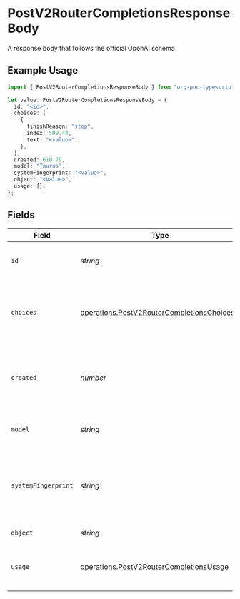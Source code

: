 # PostV2RouterCompletionsResponseBody

A response body that follows the official OpenAI schema

## Example Usage

```typescript
import { PostV2RouterCompletionsResponseBody } from "orq-poc-typescript/models/operations";

let value: PostV2RouterCompletionsResponseBody = {
  id: "<id>",
  choices: [
    {
      finishReason: "stop",
      index: 599.44,
      text: "<value>",
    },
  ],
  created: 610.79,
  model: "Taurus",
  systemFingerprint: "<value>",
  object: "<value>",
  usage: {},
};
```

## Fields

| Field                                                                                                    | Type                                                                                                     | Required                                                                                                 | Description                                                                                              |
| -------------------------------------------------------------------------------------------------------- | -------------------------------------------------------------------------------------------------------- | -------------------------------------------------------------------------------------------------------- | -------------------------------------------------------------------------------------------------------- |
| `id`                                                                                                     | *string*                                                                                                 | :heavy_check_mark:                                                                                       | A unique identifier for the completion.                                                                  |
| `choices`                                                                                                | [operations.PostV2RouterCompletionsChoices](../../models/operations/postv2routercompletionschoices.md)[] | :heavy_check_mark:                                                                                       | The list of completion choices the model generated for the input prompt.                                 |
| `created`                                                                                                | *number*                                                                                                 | :heavy_check_mark:                                                                                       | The Unix timestamp (in seconds) of when the chat completion was created.                                 |
| `model`                                                                                                  | *string*                                                                                                 | :heavy_check_mark:                                                                                       | The model used for the chat completion.                                                                  |
| `systemFingerprint`                                                                                      | *string*                                                                                                 | :heavy_check_mark:                                                                                       | This fingerprint represents the backend configuration that the model runs with.                          |
| `object`                                                                                                 | *string*                                                                                                 | :heavy_check_mark:                                                                                       | The object type                                                                                          |
| `usage`                                                                                                  | [operations.PostV2RouterCompletionsUsage](../../models/operations/postv2routercompletionsusage.md)       | :heavy_check_mark:                                                                                       | Usage statistics for the completion request.                                                             |
